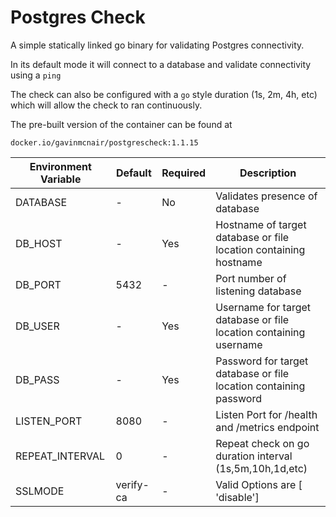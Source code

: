 # Postgres Check

A simple statically linked go binary for validating Postgres connectivity.

In its default mode it will connect to a database and validate connectivity using a `ping`

The check can also be configured with a `go` style duration (1s, 2m, 4h, etc) which will allow the check to ran continuously.

The pre-built version of the container can be found at

`docker.io/gavinmcnair/postgrescheck:1.1.15`

| Environment Variable  | Default | Required | Description |
|---|---|---|---|
| DATABASE  |  - | No | Validates presence of database  |
| DB_HOST  |  - | Yes  | Hostname of target database or file location containing hostname  |
| DB_PORT  | 5432  |  - |  Port number of listening database |
| DB_USER  |  - |  Yes |  Username for target database or file location containing username |
| DB_PASS  |  - |  Yes |  Password for target database or file location containing password |
| LISTEN_PORT | 8080 | - | Listen Port for /health and /metrics endpoint |
| REPEAT_INTERVAL  |  0 | -  | Repeat check on go duration interval (1s,5m,10h,1d,etc)  |
| SSLMODE | verify-ca | -| Valid Options are [ 'disable']  |
